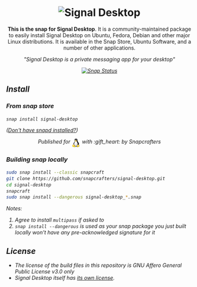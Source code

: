 <h1 align="center">
  <img src="https://signal.org/assets/header/logo-f7ef605fe417d5520d38d546b3b774b4261c75220b9904da4d8b2ffc19a761ff.png" alt="Signal Desktop">
</h1>

<p align="center"><b>This is the snap for Signal Desktop</b>. It is a community-maintained package to easily install Signal Desktop on Ubuntu, Fedora, Debian and other major Linux distributions. It is available in the Snap Store, Ubuntu Software, and a number of other applications.</p>

<p align="center"><i>"Signal Desktop is a private messaging app for your desktop"</p>

<p align="center">
<a href="https://snapcraft.io/signal-desktop"><img src="https://snapcraft.io/signal-desktop/badge.svg" alt="Snap Status"></a>
</p>

## Install

### From snap store

```shell
snap install signal-desktop
```

([Don't have snapd installed?](https://snapcraft.io/docs/core/install))

<p align="center">Published for <img src="https://raw.githubusercontent.com/anythingcodes/slack-emoji-for-techies/gh-pages/emoji/tux.png" align="top" width="24" /> with :gift_heart: by Snapcrafters</p>

### Building snap locally

``` bash
sudo snap install --classic snapcraft
git clone https://github.com/snapcrafters/signal-desktop.git
cd signal-desktop
snapcraft
sudo snap install --dangerous signal-desktop_*.snap
```

Notes: 
1. Agree to install `multipass` if asked to
2. `snap install --dangerous` is used as your snap package you just built locally won't have any pre-acknowledged signature for it

## License

* The license of the build files in this repository is GNU Affero General Public License v3.0 only
* Signal Desktop itself has [its own license](https://github.com/signalapp/Signal-Desktop/blob/main/LICENSE).
